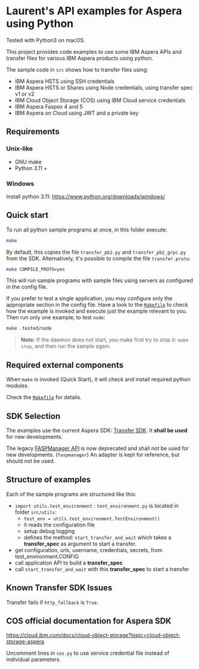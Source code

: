 # Laurent's API examples for Aspera using Python

Tested with Python3 on macOS.

This project provides code examples to use some IBM Aspera APIs and transfer files for various IBM Aspera products using python.

The sample code in `src` shows how to transfer files using:

* IBM Aspera HSTS using SSH credentials
* IBM Aspera HSTS or Shares using Node credentials, using transfer spec v1 or v2
* IBM Cloud Object Storage (COS) using IBM Cloud service credentials
* IBM Aspera Faspex 4 and 5
* IBM Aspera on Cloud using JWT and a private key

## Requirements

### Unix-like

* GNU make
* Python 3.11 +

### Windows

Install python 3.11: <https://www.python.org/downloads/windows/>

## Quick start

To run all python sample programs at once, in this folder execute:

```bash
make
```

By default, this copies the file `transfer_pb2.py` and `transfer_pb2_grpc.py` from the SDK.
Alternatively, it's possible to compile the file `transfer.proto`:

```bash
make COMPILE_PROTO=yes
```

This will run sample programs with sample files using servers as configured in the config file.

If you prefer to test a single application, you may configure only the appropriate section in the config file.
Have a look to the [`Makefile`](Makefile) to check how the example is invoked and execute just the example relevant to you.
Then run only one example, to test `node`:

```bash
make .tested/node
```

> **Note:** If the daemon does not start, you make first try to stop it: `make stop`, and then run the sample again.

## Required external components

When `make` is invoked (Quick Start), it will check and install required python modules.

Check the [`Makefile`](Makefile) for details.

## SDK Selection

The examples use the current Aspera SDK: [Transfer SDK](https://developer.ibm.com/apis/catalog?search=%22aspera%20transfer%20sdk%22).
It **shall be used** for new developments.

The legacy [FASPManager API](https://developer.ibm.com/apis/catalog?search=%22fasp%20manager%20sdk%22) is now deprecated and shall not be used for new developments. (`faspmanager`)
An adapter is kept for reference, but should not be used.

## Structure of examples

Each of the sample programs are structured like this:

* `import utils.test_environment` : `test_environment.py` is located in folder `src/utils`:
  * `test_env = utils.test_environment.TestEnvironment()`
  * it reads the configuration file
  * setup debug logging
  * defines the method: `start_transfer_and_wait` which takes a **transfer_spec** as argument to start a transfer.
* get configuration, urls, username, credentials, secrets, from test_environment.CONFIG
* call application API to build a **transfer_spec**
* call `start_transfer_and_wait` with this **transfer_spec** to start a transfer

## Known Transfer SDK Issues

Transfer fails if `http_fallback` is `True`.

## COS official documentation for Aspera SDK

<https://cloud.ibm.com/docs/cloud-object-storage?topic=cloud-object-storage-aspera>

Uncomment lines in `cos.py` to use service credential file instead of individual parameters.
